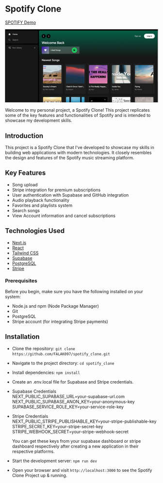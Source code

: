 # Spotify Clone

[SPOTIFY Demo](https://spotify-clone-falak097.vercel.app/)

![Spotify](https://github.com/FALAK097/spotify_clone/blob/main/screenshot.PNG)

Welcome to my personal project, a Spotify Clone! This project replicates some of the key features and functionalities of Spotify and is intended to showcase my development skills.

## Introduction

This project is a Spotify Clone that I've developed to showcase my skills in building web applications with modern technologies. It closely resembles the design and features of the Spotify music streaming platform.

## Key Features

- Song upload
- Stripe integration for premium subscriptions
- User authentication with Supabase and GitHub integration
- Audio playback functionality
- Favorites and playlists system
- Search songs
- View Account information and cancel subscriptions

## Technologies Used

- [Next.js](https://nextjs.org/)
- [React](https://reactjs.org/)
- [Tailwind CSS](https://tailwindcss.com/)
- [Supabase](https://supabase.com/)
- [PostgreSQL](https://www.postgresql.org/)
- [Stripe](https://stripe.com/)

### Prerequisites

Before you begin, make sure you have the following installed on your system:

- Node.js and npm (Node Package Manager)
- Git
- PostgreSQL
- Stripe account (for integrating Stripe payments)

## Installation

- Clone the repository:
  `git clone https://github.com/FALAK097/spotify_clone.git`

- Navigate to the project directory:
  `cd spotify_clone`

- Install dependencies:
  `npm install`

- Create an .env.local file for Supabase and Stripe credentials.
- Supabase Credentials  
  NEXT_PUBLIC_SUPABASE_URL=your-supabase-url.com  
  NEXT_PUBLIC_SUPABASE_ANON_KEY=your-anonymous-key  
  SUPABASE_SERVICE_ROLE_KEY=your-service-role-key
- Stripe Credentials  
  NEXT_PUBLIC_STRIPE_PUBLISHABLE_KEY=your-stripe-publishable-key  
  STRIPE_SECRET_KEY=your-stripe-secret-key  
  STRIPE_WEBHOOK_SECRET=your-stripe-webhook-secret

  You can get these keys from your supabase dashboard or stripe dashboard respectively after creating a new application in their
  respective platforms.

- Start the development server:
  `npm run dev`

- Open your browser and visit `http://localhost:3000` to see the Spotify Clone Project up & running.
